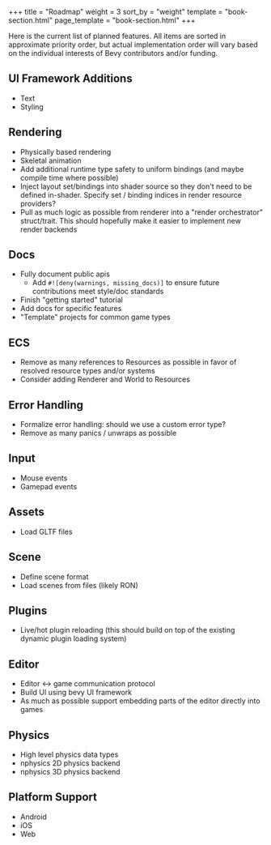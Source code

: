 +++
title = "Roadmap"
weight = 3
sort_by = "weight"
template = "book-section.html"
page_template = "book-section.html"
+++


Here is the current list of planned features. All items are sorted in approximate priority order, but actual implementation order will vary based on the individual interests of Bevy contributors and/or funding.

## UI Framework Additions

* Text
* Styling

## Rendering

* Physically based rendering
* Skeletal animation
* Add additional runtime type safety to uniform bindings (and maybe compile time where possible)
* Inject layout set/bindings into shader source so they don't need to be defined in-shader. Specify set / binding indices in render resource providers?
* Pull as much logic as possible from renderer into a "render orchestrator" struct/trait. This should hopefully make it easier to implement new render backends

## Docs

* Fully document public apis
    * Add ```#![deny(warnings, missing_docs)]``` to ensure future contributions meet style/doc standards
* Finish "getting started" tutorial
* Add docs for specific features
* "Template" projects for common game types

## ECS

* Remove as many references to Resources as possible in favor of resolved resource types and/or systems
* Consider adding Renderer and World to Resources

## Error Handling

* Formalize error handling: should we use a custom error type?
* Remove as many panics / unwraps as possible

## Input

* Mouse events
* Gamepad events

## Assets

* Load GLTF files

## Scene

* Define scene format
* Load scenes from files (likely RON)

## Plugins

* Live/hot plugin reloading (this should build on top of the existing dynamic plugin loading system)

## Editor

* Editor <-> game communication protocol
* Build UI using bevy UI framework
* As much as possible support embedding parts of the editor directly into games

## Physics

* High level physics data types
* nphysics 2D physics backend
* nphysics 3D physics backend

## Platform Support

* Android
* iOS
* Web